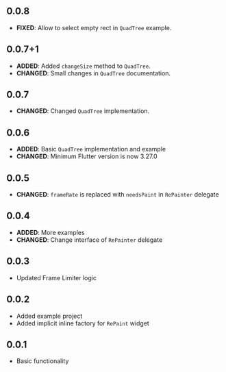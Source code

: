 ## 0.0.8

- **FIXED**: Allow to select empty rect in `QuadTree` example.

## 0.0.7+1

- **ADDED**: Added `changeSize` method to `QuadTree`.
- **CHANGED**: Small changes in `QuadTree` documentation.

## 0.0.7

- **CHANGED**: Changed `QuadTree` implementation.

## 0.0.6

- **ADDED**: Basic `QuadTree` implementation and example
- **CHANGED**: Minimum Flutter version is now 3.27.0

## 0.0.5

- **CHANGED**: `frameRate` is replaced with `needsPaint` in `RePainter` delegate

## 0.0.4

- **ADDED**: More examples
- **CHANGED**: Change interface of `RePainter` delegate

## 0.0.3

- Updated Frame Limiter logic

## 0.0.2

- Added example project
- Added implicit inline factory for `RePaint` widget

## 0.0.1

- Basic functionality
